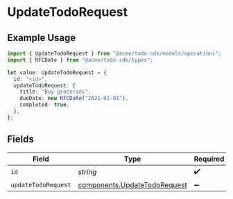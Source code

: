# UpdateTodoRequest

## Example Usage

```typescript
import { UpdateTodoRequest } from "@acme/todo-sdk/models/operations";
import { RFCDate } from "@acme/todo-sdk/types";

let value: UpdateTodoRequest = {
  id: "<id>",
  updateTodoRequest: {
    title: "Buy groceries",
    dueDate: new RFCDate("2021-01-01"),
    completed: true,
  },
};
```

## Fields

| Field                                                                        | Type                                                                         | Required                                                                     | Description                                                                  |
| ---------------------------------------------------------------------------- | ---------------------------------------------------------------------------- | ---------------------------------------------------------------------------- | ---------------------------------------------------------------------------- |
| `id`                                                                         | *string*                                                                     | :heavy_check_mark:                                                           | N/A                                                                          |
| `updateTodoRequest`                                                          | [components.UpdateTodoRequest](../../models/components/updatetodorequest.md) | :heavy_minus_sign:                                                           | N/A                                                                          |